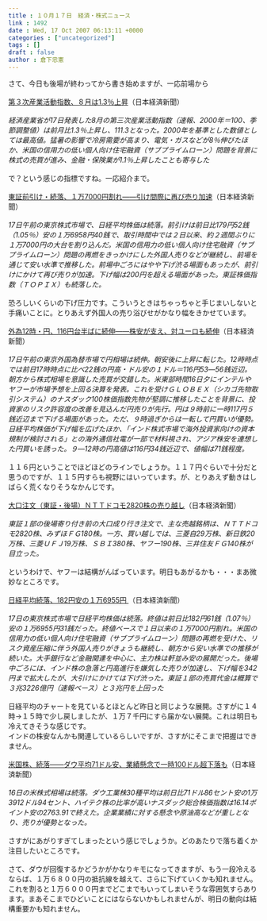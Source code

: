 ```yaml
---
title : １０月１７日　経済・株式ニュース
link : 1492
date : Wed, 17 Oct 2007 06:13:11 +0000
categories : ["uncategorized"]
tags : []
draft : false
author : 倉下忠憲
---
```


さて、今日も後場が終わってから書き始めますが、一応前場から<BR><BR><A HREF="http://www.nikkei.co.jp/news/keizai/20071017AT3S1700F17102007.html" TARGET="_blank">第３次産業活動指数、８月は1.3％上昇</A>（日本経済新聞）<BR><BR><I>経済産業省が17日発表した8月の第三次産業活動指数（速報、2000年＝100、季節調整値）は前月比1.3％上昇し、111.3となった。2000年を基準とした数値としては最高値。猛暑の影響で冷房需要が高まり、電気・ガスなどが8％伸びたほか、米国の信用力の低い個人向け住宅融資（サブプライムローン）問題を背景に株式の売買が進み、金融・保険業が1.1％上昇したことも寄与した</I><BR><BR>で？という感じの指標ですね。一応紹介まで。<BR><BR><A HREF="http://www.nikkei.co.jp/news/market/20071017m1ds0iss1317.html" TARGET="_blank">東証前引け・続落、１万7000円割れ――引け間際に再び売り加速</A>（日本経済新聞）<BR><BR><I>17日午前の東京株式市場で、日経平均株価は続落。前引けは前日比179円52銭（1.05％）安の１万6958円40銭で、取引時間中では２日以来、約２週間ぶりに１万7000円の大台を割り込んだ。米国の信用力の低い個人向け住宅融資（サブプライムローン）問題の再燃をきっかけにした外国人売りなどが継続し、前場を通じて安い水準で推移した。前場中ごろにはやや下げ渋る場面もあったが、前引けにかけて再び売りが加速。下げ幅は200円を超える場面があった。東証株価指数（ＴＯＰＩＸ）も続落した。</I><BR><BR>恐ろしいくらいの下げ圧力です。こういうときはちゃっちゃと手じまいしないと手痛いことに。とりあえず外国人の売り浴びせがかなり幅をきかせています。<BR><BR><A HREF="http://www.nikkei.co.jp/news/market/20071017m2ds0imf0417.html" TARGET="_blank">外為12時・円、116円台半ばに続伸――株安が支え、対ユーロも続伸</A>（日本経済新聞）<BR><BR><I>17日午前の東京外国為替市場で円相場は続伸。朝安後に上昇に転じた。12時時点では前日17時時点に比べ22銭の円高・ドル安の１ドル＝116円53―56銭近辺。朝方から株式相場を意識した売買が交錯した。米東部時間16日夕にインテルやヤフーが市場予想を上回る決算を発表。これを受けＧＬＯＢＥＸ（シカゴ先物取引システム）のナスダック100株価指数先物が堅調に推移したことを背景に、投資家のリスク許容度の改善を見込んだ円売りが先行。円は９時前に一時117円５銭近辺まで下げる場面があった。ただ、９時過ぎからは一転して円買いが優勢。日経平均株価が下げ幅を広げたほか、「インド株式市場で海外投資家向けの資本規制が検討される」との海外通信社電が一部で材料視され、アジア株安を連想した円買いを誘った。９―12時の円高値は116円34銭近辺で、値幅は71銭程度。</I><BR><BR>１１６円ということでほどほどのラインでしょうか。１１７円ぐらいで十分だと思うのですが、１１５円すらも視野にはいっています。が、とりあえず動きはしばらく荒くなりそうなかんじです。<BR><BR><A HREF="http://www.nikkei.co.jp/news/market/20071017m1d3l1703c17.html" TARGET="_blank">大口注文（東証・後場）ＮＴＴドコモ2820株の売り越し</A>（日本経済新聞）<BR><BR><I>東証１部の後場寄り付き前の大口成り行き注文で、主な売越銘柄は、ＮＴＴドコモ2820株、みずほＦＧ180株。一方、買い越しでは、三菱自29万株、新日鉄20万株、三菱ＵＦＪ19万株、ＳＢＩ380株、ヤフー190株、三井住友ＦＧ140株が目立った。</I><BR><BR>というわけで、ヤフーは結構がんばっています。明日もあがるかも・・・まあ微妙なところです。<BR><BR><A HREF="http://www.nikkei.co.jp/news/main/20071017NT000Y85617102007.html" TARGET="_blank">日経平均続落、182円安の１万6955円 </A>（日本経済新聞）<BR><BR><I>17日の東京株式市場で日経平均株価は続落。終値は前日比182円61銭（1.07％）安の１万6955円31銭だった。終値ベースで１日以来の１万7000円割れ。米国の信用力の低い個人向け住宅融資（サブプライムローン）問題の再燃を受けた、リスク資産圧縮に伴う外国人売りがきょうも継続し、朝方から安い水準での推移が続いた。大手銀行など金融関連を中心に、主力株は軒並み安の展開だった。後場中ごろには、インド株の急落と円高進行を嫌気した売りが加速し、下げ幅を342円まで拡大したが、大引けにかけては下げ渋った。東証１部の売買代金は概算で３兆3226億円（速報ベース）と３兆円を上回った</I><BR><BR>日経平均のチャートを見ているとほとんど昨日と同じような展開。さすがに１４時→１５時で少し戻しましたが、１万７千円にすら届かない展開。これは明日も冷えてきそうな感じです。<BR>インドの株安なんかも関連しているらしいですが、さすがにそこまで把握はできません。<BR><BR><A HREF="http://www.nikkei.co.jp/news/market/20071017c8db7iaa0517.html" TARGET="_blank">米国株、続落――ダウ平均71ドル安、業績懸念で一時100ドル超下落も</A>（日本経済新聞）<BR><BR><I>16日の米株式相場は続落。ダウ工業株30種平均は前日比71ドル86セント安の1万3912ドル94セント、ハイテク株の比率が高いナスダック総合株価指数は16.14ポイント安の2763.91で終えた。企業業績に対する懸念や原油高などが重しとなり、売りが優勢となった。</I><BR><BR>さすがにあがりすぎてしまったという感じでしょうか。どのあたりで落ち着くか注目したいところです。<BR><BR>さて、ダウが回復するかどうかがかなりキモになってきますが、もう一段冷えるならば、１万６８００円の抵抗線を越えて、さらに下げていくかも知れません。これを割ると１万６０００円までどこまでもいってしまいそうな雰囲気すらあります。まあそこまでひどいことにはならないかもしれませんが、明日の動向は結構重要かも知れません。<br><br>
